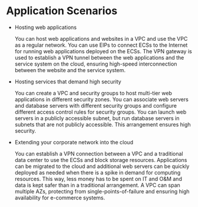 # Application Scenarios<a name="overview_0002"></a>

-   Hosting web applications

    You can host web applications and websites in a VPC and use the VPC as a regular network. You can use EIPs to connect ECSs to the Internet for running web applications deployed on the ECSs. The VPN gateway is used to establish a VPN tunnel between the web applications and the service system on the cloud, ensuring high-speed interconnection between the website and the service system.

-   Hosting services that demand high security

    You can create a VPC and security groups to host multi-tier web applications in different security zones. You can associate web servers and database servers with different security groups and configure different access control rules for security groups. You can launch web servers in a publicly accessible subnet, but run database servers in subnets that are not publicly accessible. This arrangement ensures high security.

-   Extending your corporate network into the cloud

    You can establish a VPN connection between a VPC and a traditional data center to use the ECSs and block storage resources. Applications can be migrated to the cloud and additional web servers can be quickly deployed as needed when there is a spike in demand for computing resources. This way, less money has to be spent on IT and O&M and data is kept safer than in a traditional arrangement. A VPC can span multiple AZs, protecting from single-points-of-failure and ensuring high availability for e-commerce systems.



